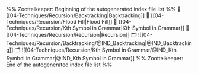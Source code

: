 %% Zoottelkeeper: Beginning of the autogenerated index file list  %%
📄 [[04-Techniques/Recursion/Backtracking|Backtracking]]
📄 [[04-Techniques/Recursion/Flood Fill|Flood Fill]]
📄 [[04-Techniques/Recursion/Kth Symbol in Grammar|Kth Symbol in Grammar]]
📄 [[04-Techniques/Recursion/Recursion|Recursion]]
🗂️ ![[04-Techniques/Recursion/Backtracking/@IND_Backtracking|@IND_Backtracking]]
🗂️ ![[04-Techniques/Recursion/Kth Symbol in Grammar/@IND_Kth Symbol in Grammar|@IND_Kth Symbol in Grammar]]
%% Zoottelkeeper: End of the autogenerated index file list  %%
